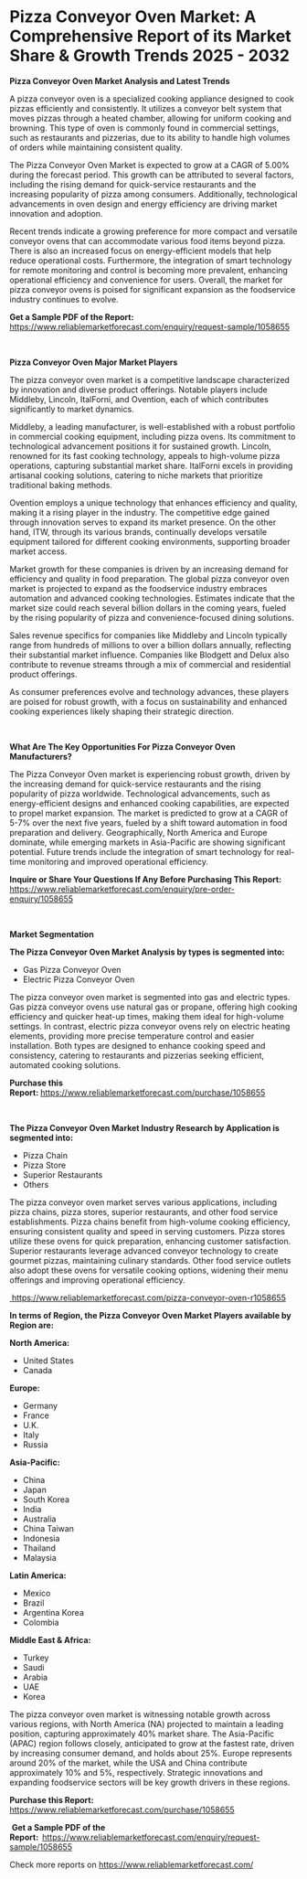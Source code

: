 <p><h1>Pizza Conveyor Oven Market: A Comprehensive Report of its Market Share & Growth Trends 2025 - 2032</h1></p><p><strong>Pizza Conveyor Oven Market Analysis and Latest Trends</strong></p>
<p><p>A pizza conveyor oven is a specialized cooking appliance designed to cook pizzas efficiently and consistently. It utilizes a conveyor belt system that moves pizzas through a heated chamber, allowing for uniform cooking and browning. This type of oven is commonly found in commercial settings, such as restaurants and pizzerias, due to its ability to handle high volumes of orders while maintaining consistent quality.</p><p>The Pizza Conveyor Oven Market is expected to grow at a CAGR of 5.00% during the forecast period. This growth can be attributed to several factors, including the rising demand for quick-service restaurants and the increasing popularity of pizza among consumers. Additionally, technological advancements in oven design and energy efficiency are driving market innovation and adoption. </p><p>Recent trends indicate a growing preference for more compact and versatile conveyor ovens that can accommodate various food items beyond pizza. There is also an increased focus on energy-efficient models that help reduce operational costs. Furthermore, the integration of smart technology for remote monitoring and control is becoming more prevalent, enhancing operational efficiency and convenience for users. Overall, the market for pizza conveyor ovens is poised for significant expansion as the foodservice industry continues to evolve.</p></p>
<p><strong>Get a Sample PDF of the Report:&nbsp;</strong> <a href="https://www.reliablemarketforecast.com/enquiry/request-sample/1058655?utm_campaign=2439&utm_medium=2&utm_source=Github&utm_content=ia&utm_term=08042025&utm_id=pizza-conveyor-oven">https://www.reliablemarketforecast.com/enquiry/request-sample/1058655</a></p>
<p>&nbsp;</p>
<p><strong>Pizza Conveyor Oven Major Market Players</strong></p>
<p><p>The pizza conveyor oven market is a competitive landscape characterized by innovation and diverse product offerings. Notable players include Middleby, Lincoln, ItalForni, and Ovention, each of which contributes significantly to market dynamics.</p><p>Middleby, a leading manufacturer, is well-established with a robust portfolio in commercial cooking equipment, including pizza ovens. Its commitment to technological advancement positions it for sustained growth. Lincoln, renowned for its fast cooking technology, appeals to high-volume pizza operations, capturing substantial market share. ItalForni excels in providing artisanal cooking solutions, catering to niche markets that prioritize traditional baking methods.</p><p>Ovention employs a unique technology that enhances efficiency and quality, making it a rising player in the industry. The competitive edge gained through innovation serves to expand its market presence. On the other hand, ITW, through its various brands, continually develops versatile equipment tailored for different cooking environments, supporting broader market access.</p><p>Market growth for these companies is driven by an increasing demand for efficiency and quality in food preparation. The global pizza conveyor oven market is projected to expand as the foodservice industry embraces automation and advanced cooking technologies. Estimates indicate that the market size could reach several billion dollars in the coming years, fueled by the rising popularity of pizza and convenience-focused dining solutions.</p><p>Sales revenue specifics for companies like Middleby and Lincoln typically range from hundreds of millions to over a billion dollars annually, reflecting their substantial market influence. Companies like Blodgett and Delux also contribute to revenue streams through a mix of commercial and residential product offerings.</p><p>As consumer preferences evolve and technology advances, these players are poised for robust growth, with a focus on sustainability and enhanced cooking experiences likely shaping their strategic direction.</p></p>
<p>&nbsp;</p>
<p><strong>What Are The Key Opportunities For Pizza Conveyor Oven Manufacturers?</strong></p>
<p><p>The Pizza Conveyor Oven market is experiencing robust growth, driven by the increasing demand for quick-service restaurants and the rising popularity of pizza worldwide. Technological advancements, such as energy-efficient designs and enhanced cooking capabilities, are expected to propel market expansion. The market is predicted to grow at a CAGR of 5-7% over the next five years, fueled by a shift toward automation in food preparation and delivery. Geographically, North America and Europe dominate, while emerging markets in Asia-Pacific are showing significant potential. Future trends include the integration of smart technology for real-time monitoring and improved operational efficiency.</p></p>
<p><strong>Inquire or Share Your Questions If Any Before Purchasing This Report:</strong> <a href="https://www.reliablemarketforecast.com/enquiry/pre-order-enquiry/1058655?utm_campaign=2439&utm_medium=2&utm_source=Github&utm_content=ia&utm_term=08042025&utm_id=pizza-conveyor-oven">https://www.reliablemarketforecast.com/enquiry/pre-order-enquiry/1058655</a></p>
<p>&nbsp;</p>
<p><strong>Market Segmentation</strong></p>
<p><strong>The Pizza Conveyor Oven Market Analysis by types is segmented into:</strong></p>
<p><ul><li>Gas Pizza Conveyor Oven</li><li>Electric Pizza Conveyor Oven</li></ul></p>
<p><p>The pizza conveyor oven market is segmented into gas and electric types. Gas pizza conveyor ovens use natural gas or propane, offering high cooking efficiency and quicker heat-up times, making them ideal for high-volume settings. In contrast, electric pizza conveyor ovens rely on electric heating elements, providing more precise temperature control and easier installation. Both types are designed to enhance cooking speed and consistency, catering to restaurants and pizzerias seeking efficient, automated cooking solutions.</p></p>
<p><strong>Purchase this Report:&nbsp;</strong><a href="https://www.reliablemarketforecast.com/purchase/1058655?utm_campaign=2439&utm_medium=2&utm_source=Github&utm_content=ia&utm_term=08042025&utm_id=pizza-conveyor-oven">https://www.reliablemarketforecast.com/purchase/1058655</a></p>
<p>&nbsp;</p>
<p><strong>The Pizza Conveyor Oven Market Industry Research by Application is segmented into:</strong></p>
<p><ul><li>Pizza Chain</li><li>Pizza Store</li><li>Superior Restaurants</li><li>Others</li></ul></p>
<p><p>The pizza conveyor oven market serves various applications, including pizza chains, pizza stores, superior restaurants, and other food service establishments. Pizza chains benefit from high-volume cooking efficiency, ensuring consistent quality and speed in serving customers. Pizza stores utilize these ovens for quick preparation, enhancing customer satisfaction. Superior restaurants leverage advanced conveyor technology to create gourmet pizzas, maintaining culinary standards. Other food service outlets also adopt these ovens for versatile cooking options, widening their menu offerings and improving operational efficiency.</p></p>
<p><a href="https://www.reliablemarketforecast.com/pizza-conveyor-oven-r1058655?utm_campaign=2439&utm_medium=2&utm_source=Github&utm_content=ia&utm_term=08042025&utm_id=pizza-conveyor-oven">&nbsp;https://www.reliablemarketforecast.com/pizza-conveyor-oven-r1058655</a></p>
<p><strong>In terms of Region, the Pizza Conveyor Oven Market Players available by Region are:</strong></p>
<p>
    <p> <strong> North America: </strong>
        <ul>
            <li>United States</li>
            <li>Canada</li>
        </ul>
        </p> 
    <p> <strong> Europe: </strong>
        <ul>
            <li>Germany</li>
            <li>France</li>
            <li>U.K.</li>
            <li>Italy</li>
            <li>Russia</li>
        </ul>
        </p> 
    <p> <strong> Asia-Pacific: </strong>
        <ul>
            <li>China</li>
            <li>Japan</li>
            <li>South Korea</li>
            <li>India</li>
            <li>Australia</li>
            <li>China Taiwan</li>
            <li>Indonesia</li>
            <li>Thailand</li>
            <li>Malaysia</li>
        </ul>
        </p> 
    <p> <strong> Latin America: </strong>
        <ul>
            <li>Mexico</li>
            <li>Brazil</li>
            <li>Argentina Korea</li>
            <li>Colombia</li>
        </ul>
        </p> 
    <p> <strong> Middle East & Africa: </strong>
        <ul>
            <li>Turkey</li>
            <li>Saudi</li>
            <li>Arabia</li>
            <li>UAE</li>
            <li>Korea</li>
        </ul>
    </p>
    </p>
<p><p>The pizza conveyor oven market is witnessing notable growth across various regions, with North America (NA) projected to maintain a leading position, capturing approximately 40% market share. The Asia-Pacific (APAC) region follows closely, anticipated to grow at the fastest rate, driven by increasing consumer demand, and holds about 25%. Europe represents around 20% of the market, while the USA and China contribute approximately 10% and 5%, respectively. Strategic innovations and expanding foodservice sectors will be key growth drivers in these regions.</p></p>
<p><strong>Purchase this Report: </strong><a href="https://www.reliablemarketforecast.com/purchase/1058655?utm_campaign=2439&utm_medium=2&utm_source=Github&utm_content=ia&utm_term=08042025&utm_id=pizza-conveyor-oven">https://www.reliablemarketforecast.com/purchase/1058655</a></p>
<p>&nbsp;<strong>Get a Sample PDF of the Report:&nbsp;&nbsp;</strong><a href="https://www.reliablemarketforecast.com/enquiry/request-sample/1058655?utm_campaign=2439&utm_medium=2&utm_source=Github&utm_content=ia&utm_term=08042025&utm_id=pizza-conveyor-oven">https://www.reliablemarketforecast.com/enquiry/request-sample/1058655</a></p>
<p><strong></strong></p>
<p>Check more reports on <a href="https://www.reliablemarketforecast.com/?utm_campaign=2439&utm_medium=2&utm_source=Github&utm_content=ia&utm_term=08042025&utm_id=pizza-conveyor-oven">https://www.reliablemarketforecast.com/</a></p>